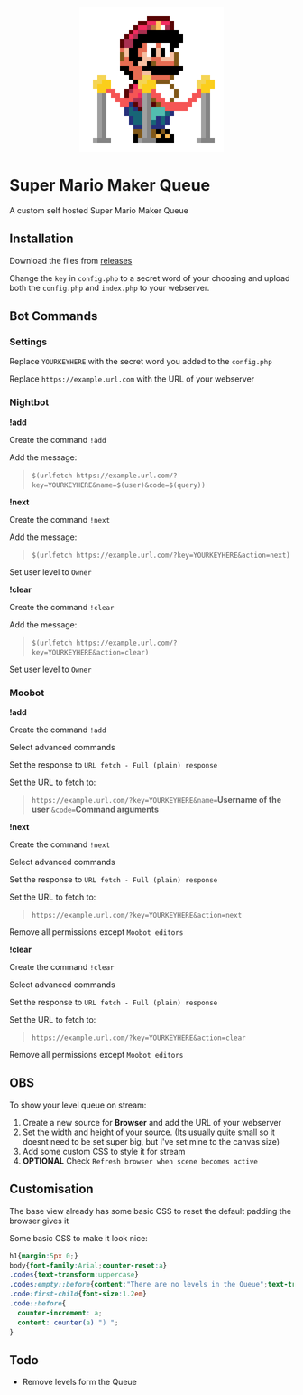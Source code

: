 <p align="center" style="text-align:center"><img width="256" height="256" src="https://raw.githubusercontent.com/taskinoz/Super-Mario-Maker-Queue/master/img/Mario%20Queue.png" alt="Titanfall Twitch Integration" /></p>

# Super Mario Maker Queue
A custom self hosted Super Mario Maker Queue

## Installation

Download the files from [releases](https://github.com/taskinoz/Super-Mario-Maker-Queue/releases)

Change the `key` in `config.php` to a secret word of your choosing and upload both the `config.php` and `index.php` to your webserver.

## Bot Commands

### Settings

Replace `YOURKEYHERE` with the secret word you added to the `config.php`

Replace `https://example.url.com` with the URL of your webserver

### Nightbot

**!add**

Create the command `!add`

Add the message:
 >`$(urlfetch https://example.url.com/?key=YOURKEYHERE&name=$(user)&code=$(query))`

**!next**

Create the command `!next`

Add the message:
 >`$(urlfetch https://example.url.com/?key=YOURKEYHERE&action=next)`

 Set user level to `Owner`

 **!clear**

Create the command `!clear`

Add the message:
 >`$(urlfetch https://example.url.com/?key=YOURKEYHERE&action=clear)`

 Set user level to `Owner`

### Moobot

**!add**

Create the command `!add`

Select advanced commands

Set the response to `URL fetch - Full (plain) response`

Set the URL to fetch to:
>`​https://example.url.com/?key=YOURKEYHERE&name=​` **Username of the user** `&code=​` **Command arguments**

**!next**

Create the command `!next`

Select advanced commands

Set the response to `URL fetch - Full (plain) response`

Set the URL to fetch to:
>`​https://example.url.com/?key=YOURKEYHERE&action=next`

Remove all permissions except `Moobot editors`

**!clear**

Create the command `!clear`

Select advanced commands

Set the response to `URL fetch - Full (plain) response`

Set the URL to fetch to:
>`​https://example.url.com/?key=YOURKEYHERE&action=clear`

Remove all permissions except `Moobot editors`

## OBS

To show your level queue on stream:

1. Create a new source for **Browser** and add the URL of your webserver
2. Set the width and height of your source. (Its usually quite small so it doesnt need to be set super big, but I've set mine to the canvas size)
3. Add some custom CSS to style it for stream
4. **OPTIONAL** Check `Refresh browser when scene becomes active`

## Customisation

The base view already has some basic CSS to reset the default padding the browser gives it

Some basic CSS to make it look nice:
```CSS
h1{margin:5px 0;}
body{font-family:Arial;counter-reset:a}
.codes{text-transform:uppercase}
.codes:empty::before{content:"There are no levels in the Queue";text-transform: none}
.code:first-child{font-size:1.2em}
.code::before{
  counter-increment: a;
  content: counter(a) ") ";
}
```

## Todo

 - Remove levels form the Queue
